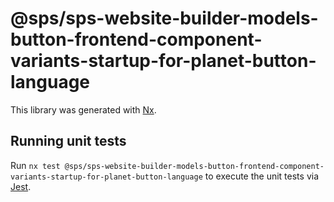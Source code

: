 # @sps/sps-website-builder-models-button-frontend-component-variants-startup-for-planet-button-language

This library was generated with [Nx](https://nx.dev).

## Running unit tests

Run `nx test @sps/sps-website-builder-models-button-frontend-component-variants-startup-for-planet-button-language` to execute the unit tests via [Jest](https://jestjs.io).
